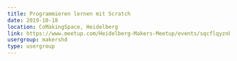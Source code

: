 ```yaml
---
title: Programmieren lernen mit Scratch
date: 2019-10-18
location: CoMakingSpace, Heidelberg
link: https://www.meetup.com/Heidelberg-Makers-Meetup/events/sqcflqyznbxb/
usergroup: makershd
type: usergroup
---
```

